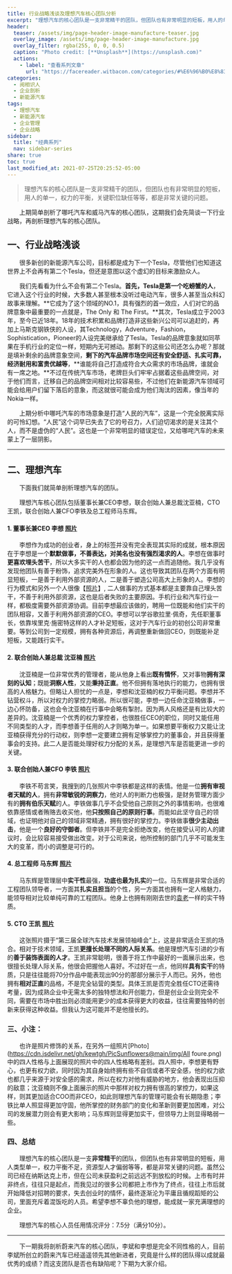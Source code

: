 ```yaml
---
title: 行业战略浅谈及理想汽车核心团队分析
excerpt: "理想汽车的核心团队是一支非常精干的团队，但团队也有非常明显的短板，用人的单一，权力的平衡，关键职位缺任等等，都是非常关键的问题。"
header:
  teaser: /assets/img/page-header-image-manufacture-teaser.jpg
  overlay_image: /assets/img/page-header-image-manufacture.jpg
  overlay_filter: rgba(255, 0, 0, 0.5)
  caption: "Photo credit: [**Unsplash**](https://unsplash.com)"
  actions:
    - label: "查看系列文章"
      url: "https://facereader.witbacon.com/categories/#%E6%96%B0%E8%83%BD%E6%BA%90%E6%B1%BD%E8%BD%A6"
categories:
  - 阅相识人
  - 企业剖析
  - 新能源汽车
tags: 
  - 理想汽车
  - 新能源汽车
  - 企业管理
  - 企业战略
sidebar:
  title: "经典系列"
  nav: sidebar-series
share: true
toc: true
last_modified_at: 2021-07-25T20:25:52-05:00
---
```


>理想汽车的核心团队是一支非常精干的团队，但团队也有非常明显的短板，用人的单一，权力的平衡，关键职位缺任等等，都是非常关键的问题。

&emsp;&emsp;上期简单剖析了哪吒汽车和威马汽车的核心团队，这期我们会先简谈一下行业战略，再剖析理想汽车的核心团队。

## 一、行业战略浅谈

&emsp;&emsp;很多新创的新能源汽车公司，目标都是成为下一个Tesla，尽管他们也知道这世界上不会再有第二个Tesla，但还是意图以这个虚幻的目标来激励众人。

&emsp;&emsp;我们先看看为什么不会有第二个Tesla。**首先，Tesla是第一个吃螃蟹的人**，它进入这个行业的时候，大多数人甚至根本没听过电动汽车，很多人甚至当众科幻故事来理解。**它成为了这个领域的NO.1，具有强烈的首一效应，人们对它的品牌意象中最重要的一点就是，The Only 和 The First。**其次，Tesla成立于2003年，至今已近18年。18年的技术积累和品牌打造非这些新兴公司可以追赶的，再加上马斯克钢铁侠的人设，其Technology，Adventure，Fashion，Sophistication，Pioneer的人设完美继承给了Tesla。Tesla的品牌意象就如同苹果在手机行业的定位一样，短期内无可撼动。那剩下的这些公司还怎么办呢？那就是填补剩余的品牌意象空间，**剩下的汽车品牌市场空间还有安全舒适、扎实可靠，经济耐用和富贵优越等**，**谁能将自己打造成符合大众需求的市场品牌，谁就会有一席之地。**不过在传统汽车市场，老牌巨头们牢牢占据着这些品牌空间，对于他们而言，迁移自己的品牌空间相对比较容易些，不过他们在新能源汽车领域可能会给用户们留下落后的意象，而这就很可能会成为他们淘汰的因素，像当年的Nokia一样。

&emsp;&emsp;上期分析中哪吒汽车的市场意象是打造“人民的汽车”，这是一个完全脱离实际的可怜幻想。“人民”这个词早已失去了它的号召力，人们迫切渴求的是关注其个人，而不是虚伪的“人民”。这也是一个非常明显的错误定位，又给哪咤汽车的未来蒙上了一层阴影。

---

## 二、理想汽车

&emsp;&emsp;下面我们就简单剖析理想汽车的团队。

&emsp;&emsp;理想汽车核心团队包括董事长兼CEO李想，联合创始人兼总裁沈亚楠，CTO王凯，联合创始人兼CFO李铁及总工程师马东辉。

#### 1. 董事长兼CEO 李想 [照片](https://cdn.jsdelivr.net/gh/kewtgh/PicSunflowers@main/img/李想.jpg)

&emsp;&emsp;李想作为成功的创业者，身上的标签并没有完全表现其实际的成就，根本原因在于李想是一个**默默做事，不善表达，对美名也没有强烈渴求的人**。李想在做事时**更喜欢埋头苦干**，所以大多实干的人也都会因为他的这一点而追随他。我几乎没有发现他团队有善于粉饰，追求完美外在形象的人。这也导致其团队在两个方面有明显短板，一是善于利用外部资源的人，二是善于塑造公司高大上形象的人。李想的行为模式和另外一个人很像【[照片](https://cdn.jsdelivr.net/gh/kewtgh/PicSunflowers@main/img/罗永浩.jpg)】, 二人做事的方式基本都是主要靠自己埋头苦干，不善于利用外部资源，这也是后者失败的主要原因。手机行业和汽车行业一样，都极度需要外部资源协调。目前李想最应该做的，聘用一位既能和他们实干的团队相容，又善于利用外部资源的CEO。李想可以学谷歌拉里·佩奇，先任职董事长，依靠埃里克·施密特这样的人才补足短板，这对于汽车行业的初创公司非常重要。等到公司到一定规模，拥有各种资源后，再调整重新做回CEO，则既能补足短板，又能践行实干。

#### 2. 联合创始人兼总裁 沈亚楠 [照片](https://cdn.jsdelivr.net/gh/kewtgh/PicSunflowers@main/img/沈亚楠.jpg)

&emsp;&emsp;沈亚楠是一位非常优秀的管理者，能从他身上看出**既有情怀**，又对事物**拥有深刻的认知**；既能**洞察人性**，又能**秉持正直**。他不但拥有落地执行的能力，也拥有很高的人格魅力。但略让人担忧的一点是，李想和沈亚楠的权力平衡问题。李想并不钻营权斗，所以对权力的掌控力略弱。所以很可能，李想一边任命沈亚楠做事，一边心怀防备，这也会令沈亚楠在行事中会略有掣肘。因为两人风格还是有比较大的差异的。沈亚楠是一个优秀的权力掌控者，也很胜任CEO的职位，同时又能任用不同类型的人才，而李想善于任用的人才则略为单一。如果想要平衡权力又能让沈亚楠获得充分的行动权，则李想一定要建立拥有足够掌控力的董事会，并且获得董事会的支持。此二人是否能处理好权力分配的关系，是理想汽车是否能更进一步的关键。

#### 3. 联合创始人兼CFO 李铁 [照片](https://cdn.jsdelivr.net/gh/kewtgh/PicSunflowers@main/img/李铁.jpg)

&emsp;&emsp;李铁不苟言笑，我搜到的几张照片中李铁都是这样的表情。他是一位**拥有审视者天赋的人**，拥有**非常敏锐的洞察力**，他对人的判断力也极强，是财务管理方面少有的**拥有伯乐天赋**的人。李铁做事几乎不会受他自己原则之外的事情影响，也很难依靠感情或者贿赂去收买他，他**只按照自己的原则行事**。而能如此坚守自己的领域，也证明他对自己的领域非常精通，拥有很好的掌控力。李铁做事**很少主动出击**，他是一个**良好的守御者**。但李铁并不是完全拒绝改变，他在接受认可的人的建议时，会比较容易接受做出改变。对于公司来说，他所控制的部门几乎不可能发生大的变革，而小的调整是可行的。

#### 4. 总工程师 马东辉 [照片](https://cdn.jsdelivr.net/gh/kewtgh/PicSunflowers@main/img/马东辉.png)

&emsp;&emsp;马东辉是管理层中**实干性**最强，**功底也最为扎实**的一位。马东辉是非常合适的工程团队领导者，一方面其**扎实且担当**的个性，另一方面其也拥有一定人格魅力，能领导相对比较单纯可靠的工程团队。他身上也拥有刚刚去世的[袁老](https://cdn.jsdelivr.net/gh/kewtgh/PicSunflowers@main/img/袁隆平.jpg)一样的实干特质。

#### 5. CTO 王凯 [照片](https://cdn.jsdelivr.net/gh/kewtgh/PicSunflowers@main/img/王凯.png)

&emsp;&emsp;这张照片摄于“第三届全球汽车技术发展领袖峰会”上，这是非常适合王凯的场合。相对于技术领域，王凯**更擅长处理不同的人际关系**。他是理想汽车引进的少有的**善于装饰表面的人才**。王凯非常聪明，很善于将工作中最好的一面展示出来，也很擅长处理人际关系，他很会把握他人喜好。不过好在一点，他同样**具有实干**的特质，只是往往能将70分作品中能表现出90分的那部分展示于人而已。另外，他也拥有**相对正直**的品格，不是完全钻营的类型。具体王凯是否完全胜任CTO还需待考量，因为成熟企业中无需太多的独特想法和开创能力，但是创业企业则完全不同，需要在市场中胜出则必须能用更少的成本获得更大的收益，往往需要独特的创新来获得这种收益。但我认为这可能并不是他擅长的。

### 三、小注：

&emsp;&emsp;也许是照片修饰的关系，在另外一组照片[Photo](https://cdn.jsdelivr.net/gh/kewtgh/PicSunflowers@main/img/All foure.png)中的四人性格与上面展现的照片中的四人性格略有差别。四人照中，李想更有野心，也更有权力欲，同时因为其自身始终拥有些不自信或者不安全感，他的权力欲也都几乎来源于对安全感的需求，所以在权力对他有威胁的地方，他会表现出压抑的敌意；沈亚楠则不像上面展示的照片中那样对权力拥有很高的掌控力，如果这样，则其更加适合COO而非CEO，如此则理想汽车的管理可能会有长期隐患；李铁比单人照显得更加守固，他所掌控的财务部门的变化和革新则要更加困难，对公司的发展潜力则会有更大影响；马东辉则显得更加实干，但领导力上则显得略弱一些。

### 四、总结

&emsp;&emsp;理想汽车的核心团队是一支**非常精干**的团队，但团队也有非常明显的短板，用人类型单一，权力平衡不足，资源型人才偏弱等等，都是非常关键的问题。虽然公司已经在纳斯达克上市，但在公司未获盈利之前远远不到放松的时候。上市有时并非终点，往往只是起点，而我见过的很多公司都把上市作为了终点，往往上市后就开始降低对招聘的要求，失去创业时的情怀，最终逐渐沦为平庸且循规蹈矩的公司，里面充斥着混饭吃的人员。希望李想不辜负他的理想，能成就一家充满理想的企业。

&emsp;&emsp;理想汽车的核心人员任用情况评分：7.5分（满分10分）。

---

&emsp;&emsp;下一期我将剖析蔚来汽车的核心团队，李斌和李想是完全不同性格的人，目前李斌所创立的蔚来汽车已经遥遥领先其他新进者，究竟是什么样的团队得以成就最优秀的成绩？而这支团队是否也有缺陷呢？下期为大家介绍。
